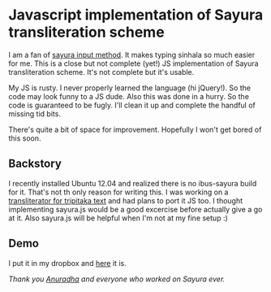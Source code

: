 Javascript implementation of Sayura transliteration scheme
==========================================================

I am a fan of [sayura input method](http://www.sayura.net/im/).
It makes typing sinhala so much easier for me. This is a close but not complete (yet!)
JS implementation of Sayura transliteration scheme. It's not complete but it's usable.

My JS is rusty. I never properly learned the language (hi jQuery!). So the code may look
funny to a JS dude. Also this was done in a hurry. So the code is guaranteed to be fugly.
I'll clean it up and complete the handful of missing tid bits.

There's quite a bit of space for improvement. Hopefully I won't get bored of this soon.

Backstory
---------
I recently installed Ubuntu 12.04 and realized there is no ibus-sayura build for it.
That's not th only reason for writing this. I was working on a 
[transliterator for tripitaka text](https://github.com/chanux/metta-transliterator)
and had plans to port it JS too. I thought implementing sayura.js would be a good 
excercise before actually give a go at it. Also sayura.js will be helpful when I'm not
at my fine setup :)

Demo
-----
I put it in my dropbox and [here](https://dl.dropbox.com/u/362794/sayura.js/sayura.html) it is.

*Thank you [Anuradha](https://twitter.com/the_hobbit) and everyone who worked on Sayura ever.*
